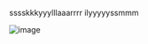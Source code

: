 sssskkkyyylllaaarrrr ilyyyyyssmmm

![image](https://github.com/user-attachments/assets/a7b40a74-4714-4d30-8098-6e2c8fac4012)
